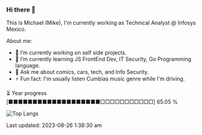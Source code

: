 ### Hi there 👋

This is Michael (Mike), I'm currently working as Technical Analyst @ Infosys Mexico.

About me:

- 🔭 I’m currently working on self side projects.
- 🌱 I’m currently learning JS FrontEnd Dev, IT Security, Go Programming language.
- 💬 Ask me about comics, cars, tech, and Info Security.
- ⚡ Fun fact: I'm usually listen Cumbias music genre while I'm driving.

⏳ Year progress  [■■■■■■■■■■■■■■■■■■■□□□□□□□□□□□]  65.05 %

![Top Langs](https://github-readme-stats-sigma-five.vercel.app/api/top-langs/?username=maycman&layout=compact&langs_count=10&theme=dark&hide=html,css)



Last updated: 2023-08-26 1:38:30 am